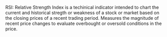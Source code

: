 RSI: Relative Strength Index is a techinical indicator intended to chart the current and historical stregth or weakness of a stock or market based on the closing prices of a recent trading period. Measures the magnitude of recent price changes to evaluate overbought or oversold conditions in the price.
